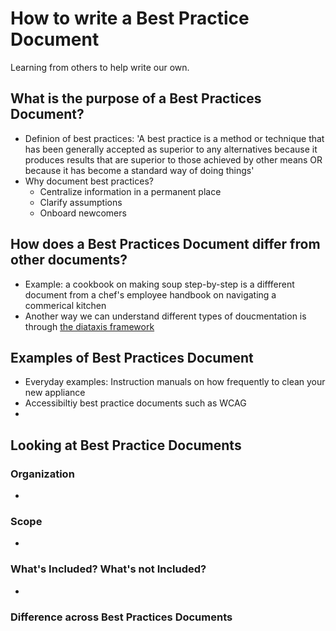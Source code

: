 # How to write a Best Practice Document
Learning from others to help write our own.

## What is the purpose of a Best Practices Document?
- Definion of best practices: 'A best practice is a method or technique that has been generally accepted as superior to any alternatives because it produces results that are superior to those achieved by other means OR because it has become a standard way of doing things'
- Why document best practices?
  - Centralize information in a permanent place
  - Clarify assumptions
  - Onboard newcomers

## How does a Best Practices Document differ from other documents?
- Example: a cookbook on making soup step-by-step is a diffferent document from a chef's employee handbook on navigating a commerical kitchen
- Another way we can understand different types of doucmentation is through [the diataxis framework](https://diataxis.fr/)

## Examples of Best Practices Document
- Everyday examples: Instruction manuals on how frequently to clean your new appliance
- Accessibiltiy best practice documents such as WCAG
-

## Looking at Best Practice Documents
### Organization
-

### Scope
-

### What's Included? What's not Included?
-

### Difference across Best Practices Documents
